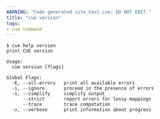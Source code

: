 ```yaml
---
WARNING: "Code generated site_tool.cue; DO NOT EDIT."
title: "cue version"
tags:
- cue command
---
```


```text { title="TERMINAL" codeToCopy="Y3VlIGhlbHAgdmVyc2lvbgo=" }
$ cue help version
print CUE version

Usage:
  cue version [flags]

Global Flags:
  -E, --all-errors   print all available errors
  -i, --ignore       proceed in the presence of errors
  -s, --simplify     simplify output
      --strict       report errors for lossy mappings
      --trace        trace computation
  -v, --verbose      print information about progress
```
